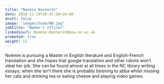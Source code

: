 ```yaml
---
title: "Noemie Bannerot"
date: 2018-11-19T10:47:58+10:00
draft: false
image: "images/team/NB.jpg"
jobtitle: "Women's officer"
linkedinurl: Noemie.Bannerot@new.ox.ac.uk
promoted: true
weight: 11
---
```


Noémie is pursuing a Master in English literature and English-French translation and she hopes that google translation and other robots won’t steal her job.
She can be found almost at all times in the NC library writing essays; when she isn’t there she is probably listening to abba whilst missing her cats and drinking tea or eating cheese and playing video games.
